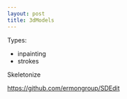 ```yaml
---
layout: post
title: 3dModels
---
```


Types:
- inpainting
- strokes



Skeletonize



https://github.com/ermongroup/SDEdit